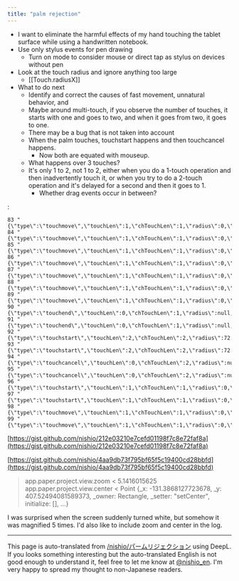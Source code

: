 ```yaml
---
title: "palm rejection"
---
```


- I want to eliminate the harmful effects of my hand touching the tablet surface while using a handwritten notebook.
- Use only stylus events for pen drawing
    - Turn on mode to consider mouse or direct tap as stylus on devices without pen
- Look at the touch radius and ignore anything too large
    - [[Touch.radiusX]]
- What to do next
    - Identify and correct the causes of fast movement, unnatural behavior, and
    - Maybe around multi-touch, if you observe the number of touches, it starts with one and goes to two, and when it goes from two, it goes to one.
    - There may be a bug that is not taken into account
    - When the palm touches, touchstart happens and then touchcancel happens.
        - Now both are equated with mouseup.
    - What happens over 3 touches?
    - It's only 1 to 2, not 1 to 2, either when you do a 1-touch operation and then inadvertently touch it, or when you try to do a 2-touch operation and it's delayed for a second and then it goes to 1.
        - Whether drag events occur in between?




:

```
83 "{\"type\":\"touchmove\",\"touchLen\":1,\"chTouchLen\":1,\"radius\":0,\"touchType\":\"stylus\"}"
84 "{\"type\":\"touchmove\",\"touchLen\":1,\"chTouchLen\":1,\"radius\":0,\"touchType\":\"stylus\"}"
85 "{\"type\":\"touchmove\",\"touchLen\":1,\"chTouchLen\":1,\"radius\":0,\"touchType\":\"stylus\"}"
86 "{\"type\":\"touchmove\",\"touchLen\":1,\"chTouchLen\":1,\"radius\":0,\"touchType\":\"stylus\"}"
87 "{\"type\":\"touchmove\",\"touchLen\":1,\"chTouchLen\":1,\"radius\":0,\"touchType\":\"stylus\"}"
88 "{\"type\":\"touchmove\",\"touchLen\":1,\"chTouchLen\":1,\"radius\":0,\"touchType\":\"stylus\"}"
89 "{\"type\":\"touchmove\",\"touchLen\":1,\"chTouchLen\":1,\"radius\":0,\"touchType\":\"stylus\"}"
90 "{\"type\":\"touchend\",\"touchLen\":0,\"chTouchLen\":1,\"radius\":null,\"touchType\":null}"
91 "{\"type\":\"touchend\",\"touchLen\":0,\"chTouchLen\":1,\"radius\":null,\"touchType\":null}"
92 "{\"type\":\"touchstart\",\"touchLen\":2,\"chTouchLen\":2,\"radius\":72.97311401367188,\"touchType\":\"direct\"}"
93 "{\"type\":\"touchstart\",\"touchLen\":2,\"chTouchLen\":2,\"radius\":72.97311401367188,\"touchType\":\"direct\"}"
94 "{\"type\":\"touchcancel\",\"touchLen\":0,\"chTouchLen\":2,\"radius\":null,\"touchType\":null}"
95 "{\"type\":\"touchcancel\",\"touchLen\":0,\"chTouchLen\":2,\"radius\":null,\"touchType\":null}"
96 "{\"type\":\"touchstart\",\"touchLen\":1,\"chTouchLen\":1,\"radius\":0,\"touchType\":\"stylus\"}"
97 "{\"type\":\"touchstart\",\"touchLen\":1,\"chTouchLen\":1,\"radius\":0,\"touchType\":\"stylus\"}"
98 "{\"type\":\"touchmove\",\"touchLen\":1,\"chTouchLen\":1,\"radius\":0,\"touchType\":\"stylus\"}"
99 "{\"type\":\"touchmove\",\"touchLen\":1,\"chTouchLen\":1,\"radius\":0,\"touchType\":\"stylus\"}"
```


[https://gist.github.com/nishio/212e03210e7cefd01198f7c8e72faf8a](https://gist.github.com/nishio/212e03210e7cefd01198f7c8e72faf8a)

[https://gist.github.com/nishio/4aa9db73f795bf65f5c19400cd28bbfd](https://gist.github.com/nishio/4aa9db73f795bf65f5c19400cd28bbfd)

>  app.paper.project.view.zoom
< 5.1416015625
>  app.paper.project.view.center
< Point {_x: -131.3868127723678, _y: 407.52494081589373, _owner: Rectangle, _setter: "setCenter", initialize: [], …}

I was surprised when the screen suddenly turned white, but somehow it was magnified 5 times.
I'd also like to include zoom and center in the log.

---
This page is auto-translated from [/nishio/パームリジェクション](https://scrapbox.io/nishio/パームリジェクション) using DeepL. If you looks something interesting but the auto-translated English is not good enough to understand it, feel free to let me know at [@nishio_en](https://twitter.com/nishio_en). I'm very happy to spread my thought to non-Japanese readers.
